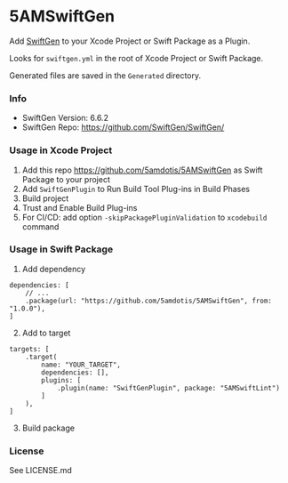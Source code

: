 # 5AMSwiftGen

Add [SwiftGen](https://github.com/SwiftGen/SwiftGen/) to your Xcode Project or Swift Package as a Plugin.

Looks for `swiftgen.yml` in the root of Xcode Project or Swift Package.

Generated files are saved in the `Generated` directory.

### Info

- SwiftGen Version: 6.6.2
- SwiftGen Repo: https://github.com/SwiftGen/SwiftGen/


### Usage in Xcode Project

1. Add this repo https://github.com/5amdotis/5AMSwiftGen as Swift Package to your project
2. Add `SwiftGenPlugin` to Run Build Tool Plug-ins in Build Phases
3. Build project
4. Trust and Enable Build Plug-ins
5. For CI/CD: add option `-skipPackagePluginValidation` to `xcodebuild` command


### Usage in Swift Package

1. Add dependency
``` 
dependencies: [
    // ...
    .package(url: "https://github.com/5amdotis/5AMSwiftGen", from: "1.0.0"),
]
```
2. Add to target
```
targets: [
    .target(
        name: "YOUR_TARGET",
        dependencies: [],
        plugins: [
            .plugin(name: "SwiftGenPlugin", package: "5AMSwiftLint")
        ]
    ),
]
```
3. Build package


### License

See LICENSE.md

